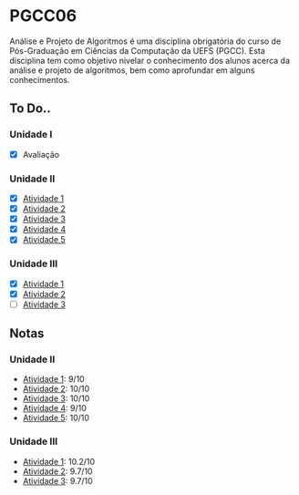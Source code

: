 # PGCC06
Análise e Projeto de Algoritmos é uma disciplina obrigatória do curso de Pós-Graduação em Ciências da Computação da UEFS (PGCC). Esta disciplina tem como objetivo nivelar o conhecimento dos alunos acerca da análise e projeto de algoritmos, bem como aprofundar em alguns conhecimentos.

## To Do..

### Unidade I

- [x] Avaliação

### Unidade II

- [x] [Atividade 1](https://github.com/lenington/PGCC06/tree/master/Atividade%201)
- [x] [Atividade 2](https://github.com/lenington/PGCC06/tree/master/Atividade%202)
- [x] [Atividade 3](https://github.com/lenington/PGCC06/tree/master/Atividade%203)
- [x] [Atividade 4](https://github.com/lenington/PGCC06/tree/master/Atividade%204)
- [x] [Atividade 5](https://github.com/lenington/PGCC06/tree/master/Atividade%205)

### Unidade III

- [x] [Atividade 1](https://github.com/lenington/PGCC06/tree/master/Atividade%206)
- [x] [Atividade 2](https://github.com/lenington/PGCC06/tree/master/Atividade%207)
- [ ] [Atividade 3](https://github.com/lenington/PGCC06/tree/master/Atividade%208)

## Notas

### Unidade II

- [Atividade 1](https://github.com/lenington/PGCC06/tree/master/Atividade%201): 9/10
- [Atividade 2](https://github.com/lenington/PGCC06/tree/master/Atividade%202): 10/10
- [Atividade 3](https://github.com/lenington/PGCC06/tree/master/Atividade%203): 10/10
- [Atividade 4](https://github.com/lenington/PGCC06/tree/master/Atividade%204): 9/10
- [Atividade 5](https://github.com/lenington/PGCC06/tree/master/Atividade%205): 10/10

### Unidade III

- [Atividade 1](https://github.com/lenington/PGCC06/tree/master/Atividade%206): 10.2/10
- [Atividade 2](https://github.com/lenington/PGCC06/tree/master/Atividade%207): 9.7/10
- [Atividade 3](https://github.com/lenington/PGCC06/tree/master/Atividade%208): 9.7/10

